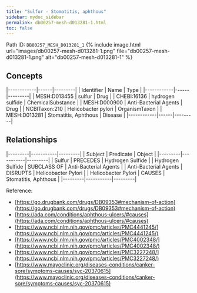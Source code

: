 ```yaml
---
title: "Sulfur - Stomatitis, aphthous"
sidebar: mydoc_sidebar
permalink: db00257-mesh-d013281-1.html
toc: false 
---
```



Path ID: `DB00257_MESH_D013281_1`
{% include image.html url="images/db00257-mesh-d013281-1.png" file="db00257-mesh-d013281-1.png" alt="db00257-mesh-d013281-1" %}

## Concepts

|------------|------|---------|
| Identifier | Name | Type    |
|------------|------|---------|
| MESH:D013455 | sulfur | Drug |
| CHEBI:16136 | hydrogen sulfide | ChemicalSubstance |
| MESH:D000900 | Anti-Bacterial Agents | Drug |
| NCBITaxon:210 | Helicobacter pylori | OrganismTaxon |
| MESH:D013281 | Stomatitis, Aphthous | Disease |
|------------|------|---------|

## Relationships

|---------|-----------|---------|
| Subject | Predicate | Object  |
|---------|-----------|---------|
| Sulfur | PRECEDES | Hydrogen Sulfide |
| Hydrogen Sulfide | SUBCLASS OF | Anti-Bacterial Agents |
| Anti-Bacterial Agents | DISRUPTS | Helicobacter Pylori |
| Helicobacter Pylori | CAUSES | Stomatitis, Aphthous |
|---------|-----------|---------|

Reference: 
  - [https://go.drugbank.com/drugs/DB09353#mechanism-of-action](https://go.drugbank.com/drugs/DB09353#mechanism-of-action)
  - [https://ada.com/conditions/aphthous-ulcers/#causes](https://ada.com/conditions/aphthous-ulcers/#causes)
  - [https://www.ncbi.nlm.nih.gov/pmc/articles/PMC4441245/](https://www.ncbi.nlm.nih.gov/pmc/articles/PMC4441245/)
  - [https://www.ncbi.nlm.nih.gov/pmc/articles/PMC4002348/](https://www.ncbi.nlm.nih.gov/pmc/articles/PMC4002348/)
  - [https://www.ncbi.nlm.nih.gov/pmc/articles/PMC3227248/](https://www.ncbi.nlm.nih.gov/pmc/articles/PMC3227248/)
  - [https://www.mayoclinic.org/diseases-conditions/canker-sore/symptoms-causes/syc-20370615](https://www.mayoclinic.org/diseases-conditions/canker-sore/symptoms-causes/syc-20370615)
